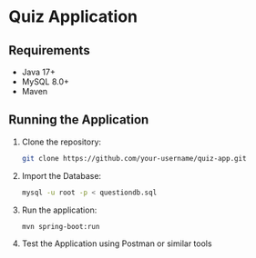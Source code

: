 # Quiz Application
## Requirements

- Java 17+
- MySQL 8.0+
- Maven

## Running the Application
1. Clone the repository:
   ```bash
   git clone https://github.com/your-username/quiz-app.git
2. Import the Database:
   ```bash
   mysql -u root -p < questiondb.sql
3. Run the application:
   ```bash
   mvn spring-boot:run
4. Test the Application using Postman or similar tools


